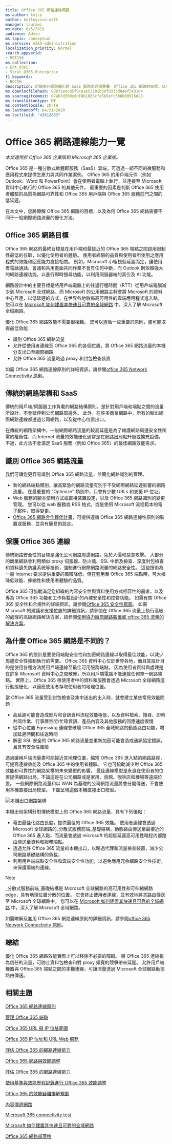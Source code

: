 ```yaml
---
title: Office 365 網路連線概觀
ms.author: kvice
author: kelleyvice-msft
manager: laurawi
ms.date: 6/5/2019
audience: Admin
ms.topic: conceptual
ms.service: o365-administration
localization_priority: Normal
search.appverid:
- MET150
ms.collection:
- Ent_O365
- Strat_O365_Enterprise
f1.keywords:
- NOCSH
description: 討論為何網路優化對 SaaS 服務而言很重要，Office 365 網路的目標，以及 SaaS 需要不同的網路與其他工作負載的方式。
ms.openlocfilehash: 88072e8c85f9ca1e53201b58f0333d84ef543184
ms.sourcegitcommit: 07ab7d300c8df8b1665cfe569efc506b00915d23
ms.translationtype: MT
ms.contentlocale: zh-TW
ms.lasthandoff: 04/21/2020
ms.locfileid: "43612883"
---
```

# <a name="office-365-network-connectivity-overview"></a>Office 365 網路連線能力一覽

*本文適用於 Office 365 企業版和 Microsoft 365 企業版。*

Office 365 是一種分散式軟體即服務（SaaS）雲端，可透過一組不同的微服務和應用程式來提供生產力與共同作業案例。 Office 365 的用戶端元件（例如 Outlook、Word 和 PowerPoint）會在使用者電腦上執行，並連接至 Microsoft 資料中心執行的 Office 365 的其他元件。 最重要的因素是判斷 Office 365 使用者體驗的品質為網路可靠性和 Office 365 用戶端與 Office 365 服務前門之間的低延遲。

在本文中，您將瞭解 Office 365 網路的目標，以及為何 Office 365 網路需要不同于一般網際網路流量的優化方法。

## <a name="office-365-networking-goals"></a>Office 365 網路目標

Office 365 網路的最終目標是在用戶端和最接近的 Office 365 端點之間啟用限制性最低的存取，以優化使用者的體驗。 使用者經驗的品質與使用者所使用之應用程式的效能和回應能力直接相關。 例如，Microsoft 小組視低延遲而定，讓使用者電話通話、會議和共用畫面共同作業不會有任何中斷，而 Outlook 則依賴強大的網路連線功能，以進行即時搜尋功能，以利用伺服器端的索引及 AI 功能。

網路設計中的主要目標是將用戶端電腦上的往返行程時間（RTT）從用戶端電腦減少到 Microsoft 全球網路，而 Microsoft 的公用網路主幹會將 Microsoft 的資料中心互連，以低延遲的方式，在世界各地散佈高可用性的雲端應用程式進入點。 您可以在 [Microsoft 如何建置其快速且可靠的全域網路](https://azure.microsoft.com/blog/how-microsoft-builds-its-fast-and-reliable-global-network/) 中，深入了解 Microsoft 全域網路。

優化 Office 365 網路效能不需要很複雜。 您可以遵循一些重要的原則，盡可能取得最佳效能：

- 識別 Office 365 網路流量
- 允許從使用者連線至 Office 365 的各個位置，將 Office 365 網路流量的本機分支出口至網際網路
- 允許 Office 365 流量略過 proxy 和封包檢查裝置

如需 Office 365 網路連線原則的詳細資訊，請參閱[office 365 Network Connectivity 原則](office-365-network-connectivity-principles.md)。

## <a name="traditional-network-architectures-and-saas"></a>傳統的網路架構和 SaaS

傳統的用戶端/伺服器工作負載的網路結構原則，是針對用戶端和端點之間的流量所設計，不會延伸到公司網路周邊外。 此外，在許多商業網路中，所有的輸出網際網路連線都透過公司網路，以及從中心位置出口。

在傳統的網路架構中，一般網際網路流量的較高延遲是為了維護網路周邊安全性所需的權衡性，而 Internet 流量的效能優化通常是在網路出局點升級或擴充設備。 不過，此方法不會滿足 SaaS 服務（例如 Office 365）的最佳網路效能需求。

## <a name="identifying-office-365-network-traffic"></a>識別 Office 365 網路流量

我們可讓您更容易識別 Office 365 網路流量，並簡化網路識別的管理。

- 新的網路端點類別，讓高緊急的網路流量有別于不受網際網路延遲影響的網路流量。 在最重要的 "Optimize" 類別中，只會有少數 URLs 和支援 IP 位址。
- Web 服務的腳本使用方式或直接裝置設定，以及 Office 365 網路識別的變更管理。 您可以從 web 服務或 RSS 格式，或是使用 Microsoft 流程範本的電子郵件，取得變更。
- [Office 365 網路合作夥伴計畫](https://aka.ms/Office365NPP)，可提供遵循 Office 365 網路連線性原則的裝置或服務，並具有簡易的設定。

## <a name="securing-office-365-connections"></a>保護 Office 365 連線

傳統網路安全性的目標是強化公司網路周邊網路，免於入侵和惡意攻擊。 大部分的商業網路會利用類似 proxy 伺服器、防火牆、SSL 中斷及檢查、深度封包檢查和資料遺失防護系統等技術，強制進行網際網路流量的網路安全性。 這些技術為一般 Internet 要求提供重要的風險降低，但在套用至 Office 365 端點時，可大幅降低效能、伸縮性和使用者體驗的品質。

Office 365 可協助滿足您組織的內容安全性與資料使用方式相容性的需求，以及專為 Office 365 功能和工作負載設計的內建安全性和控管功能。 如需有關 Office 365 安全性和合規性的詳細資訊，請參閱[Office 365 安全性藍圖](https://docs.microsoft.com/office365/securitycompliance/security-roadmap)。 如需 Microsoft 的建議和支援位置的詳細資訊，請參閱在 Office 365 流量上執行高級的處理的高級網路解決方案，請參閱[使用協力廠商網路裝置或 office 365 流量的解決方案](https://support.microsoft.com/help/2690045)。

## <a name="why-is-office-365-networking-different"></a>為什麼 Office 365 網路是不同的？

Office 365 的設計是要使用端點安全性和加密網路連線以取得最佳效能，以減少周邊安全性強制執行的需要。 Office 365 資料中心位於世界各地，而且其設計目的是使用各種方法將用戶端連線至最佳可用服務端點。 因為使用者資料與處理是在許多 Microsoft 資料中心之間散佈，所以用戶端電腦不能連接任何單一網路端點。 實際上，Office 365 租使用者中的資料和服務會透過 Microsoft 全球網路進行動態優化，以適應使用者存取使用者的地理位置。

當 Office 365 流量受到封包檢查及集中送出的出入時，就會建立某些常見效能問題：

- 高延遲可能會造成影片和音訊資料流程效能極低，以及資料檢索、搜尋、即時共同作業、行事曆空閒/忙碌資訊、產品內容及其他服務的回應速度很慢
- 從中心位置 Egressing 連線會破壞 Office 365 全域網路的動態路由功能，增加延遲時間和往返時間
- 解密 SSL 安全的 Office 365 網路流量並重新加密可能會造成通訊協定錯誤，且具有安全性風險

透過讓用戶端流量盡可能接近其地理位置，縮短 Office 365 進入點的網路路徑，可提高連線效能及 Office 365 中的使用者體驗。 它也可協助減少對 Office 365 效能和可靠性的網路架構的未來變更的影響。 最佳連線模型是永遠在使用者的位置提供網路出局，不論這是在公司網路或是家用、旅館、咖啡店和機場等遠端位置。 一般網際網路流量和以 WAN 為基礎的公司網路流量將會分開傳送，不會使用本機直接出局模型。 下圖呈現這個本機直接出口模型。

![本機出口網路架構](media/6bc636b0-1234-4ceb-a45a-aadd1044b39c.png)

本機出局架構針對傳統模型上的 Office 365 網路流量，具有下列優點：
  
- 藉由最佳化路由長度，提供最佳的 Office 365 效能。 使用者連線會透過 Microsoft 全球網路的_分散式服務前端_基礎結構，動態路由傳送至最接近的 Office 365 進入點，而流量會透過 microsoft 的超低延遲高可用性暗程內部路由傳送至資料和服務端點。
- 透過允許 Office 365 流量的本機出口，以略過代理和流量檢查裝置，減少公司網路基礎結構的負載。
- 利用用戶端端點安全性和雲端安全性功能，以避免應用冗余網路安全性技術，來保護兩端的連線。

> [!NOTE]
> _分散式服務前端_基礎結構是 Microsoft 全球網路的高可用性和可伸縮網路 edge，具有地理位置分散的位置。 它會終止使用者連線，並有效地將其路由傳送至 Microsoft 全球網路中。 您可以在 [Microsoft 如何建置其快速且可靠的全域網路](https://azure.microsoft.com/blog/how-microsoft-builds-its-fast-and-reliable-global-network/) 中，深入了解 Microsoft 全域網路。

如需瞭解及套用 Office 365 網路連線原則的詳細資訊，請參閱[office 365 Network Connectivity 原則](office-365-network-connectivity-principles.md)。

## <a name="conclusion"></a>總結

優化 Office 365 網路效能實際上可以移除不必要的障礙。 將 Office 365 連線視為信任的流量，可防止資料包檢查和對 proxy 頻寬的競爭帶來延遲。 允許用戶端機器與 Office 365 端點之間的本機連線，可讓流量透過 Microsoft 全球網路動態路由傳送。

## <a name="related-topics"></a>相關主題

[Office 365 網路連線原則](office-365-network-connectivity-principles.md)

[管理 Office 365 端點](managing-office-365-endpoints.md)

[Office 365 URL 與 IP 位址範圍](urls-and-ip-address-ranges.md)

[Office 365 IP 位址和 URL Web 服務](office-365-ip-web-service.md)

[評估 Office 365 的網路連線能力](assessing-network-connectivity.md)

[Office 365 網路與效能調整](network-planning-and-performance.md)

[評估 Office 365 的網路連線能力](assessing-network-connectivity.md)

[使用基準與效能歷程記錄進行 Office 365 效能調整](performance-tuning-using-baselines-and-history.md)

[Office 365 的效能疑難排解規劃](performance-troubleshooting-plan.md)

[內容傳遞網路](content-delivery-networks.md)

[Microsoft 365 connectivity test](https://aka.ms/netonboard)

[Microsoft 如何建置其快速且可靠的全域網路](https://azure.microsoft.com/blog/how-microsoft-builds-its-fast-and-reliable-global-network/)

[Office 365 網路部落格](https://techcommunity.microsoft.com/t5/Office-365-Networking/bd-p/Office365Networking)
